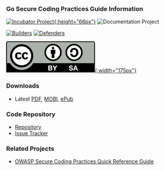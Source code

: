 ### Go Secure Coding Practices Guide Information

[![Incubator Project][inc-proj-logo]{:height="66px"}][inc-proj]
![Documentation Project][doc-proj-logo]

[![Builders][builders-logo]][builders]
[![Defenders][defenders-logo]][defenders]

[![CC BY-SA 4.0][license-logo]{:width="175px"}][license]

### Downloads

* Latest [PDF], [MOBI], [ePub]

### Code Repository

* [Repository][repo]
* [Issue Tracker][issues]

### Related Projects

* [OWASP Secure Coding Practices Quick Reference Guide][owasp-scp]

[inc-proj]: https://www.owasp.org/index.php/OWASP_Project_Stages#tab=Incubator_Projects
[inc-proj-logo]: https://raw.githubusercontent.com/OWASP/www--site-theme/master/assets/images/common/owasp_level_incubator.svg?sanitize=true
[doc-proj-logo]: https://raw.githubusercontent.com/OWASP/www--site-theme/master/assets/images/common/owasp_documentation_project.svg?sanitize=true
[builders]: https://www.owasp.org/index.php/Builders
[builders-logo]: https://raw.githubusercontent.com/OWASP/www--site-theme/master/assets/images/common/owasp_builders.svg?sanitize=true
[defenders-logo]: https://raw.githubusercontent.com/OWASP/www--site-theme/master/assets/images/common/owasp_defenders.svg?sanitize=true
[defenders]: https://www.owasp.org/index.php/Defenders
[license]: http://creativecommons.org/licenses/by-sa/4.0/
[license-logo]: assets/images/by-sa.svg
[PDF]: https://github.com/OWASP/Go-SCP/blob/master/dist/go-webapp-scp.pdf
[MOBI]: https://github.com/OWASP/Go-SCP/blob/master/dist/go-webapp-scp.mobi
[ePub]: https://github.com/OWASP/Go-SCP/blob/master/dist/go-webapp-scp.epub
[repo]: https://github.com/OWASP/Go-SCP
[issues]: https://github.com/OWASP/Go-SCP/issues
[owasp-scp]: https://www.owasp.org/index.php/OWASP_Secure_Coding_Practices_-_Quick_Reference_Guide

